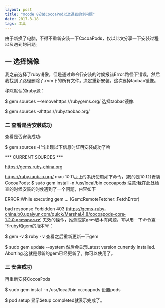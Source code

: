 ```yaml
---
layout: post
title: "Xcode 8安装CocoaPod以及遇到的小问题"
date: 2017-3-18
tags: 工具   
---
```


由于新换了电脑，不得不重新安装一下CocoaPods，仅以此文分享一下安装过程以及遇到的问题。

## 一 选择镜像

我之前选择了ruby镜像，但是通过命令行安装的时候报错Error:路径下错误，然后我找到了路径删除了.rvm下的所有文件。决定重新安装。这次选择taobao镜像。

移除默认的ruby源：

$ gem sources --removehttps://rubygems.org/
选择taobao镜像:

$ gem sources -ahttps://ruby.taobao.org/

### 二 查看是否安装成功

查看是否安装成功:

$ gem sources -l
当出现以下信息时证明安装成功了哈

*** CURRENT SOURCES ***

https://gems.ruby-china.org

https://ruby.taobao.org/
mac 10.11之上的系统使用如下命令，(我的是10.12)安装CocoaPods:
$ sudo gem install -n /usr/local/bin cocoapods
注意:我在此处检查的时候安装的时候遇到了一个问题，内容如下

ERROR:While executing gem ... (Gem::RemoteFetcher::FetchError)

bad response Forbidden 403 (https://gems-ruby-china.b0.upaiyun.com/quick/Marshal.4.8/cocoapods-core-1.2.0.gemspec.rz)
无效的操作，推测应该gem版本有问题，可以用一下命令查一下ruby和gem的版本号：

$ gem -v
$ ruby - v
查看之后重新更新一下gem

$ sudo gem update --system
然后会显示Latest version currently installed. Aborting.这就是最新的gem已经更新了，你可以使用了。

### 三 安装成功

再重新安装CocoaPods

$ sudo gem install -n /usr/local/bin cocoapods 
设置pods

$ pod setup
显示Setup completed就表示完成了。








